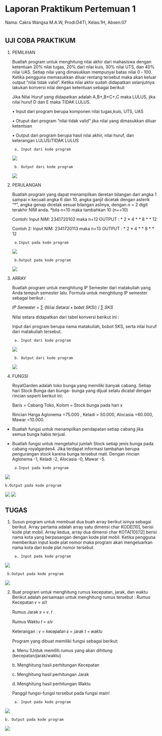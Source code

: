 # Laporan Praktikum Pertemuan 1
Nama: Cakra Wangsa M.A.W, Prodi:D4TI, Kelas:1H, Absen:07
#
## UJI COBA PRAKTIKUM

1. PEMILIHAN

    Buatlah program untuk menghitung nilai akhir dari mahasiswa dengan ketentuan 20% nilai tugas, 20% dari nilai kuis, 30% nilai UTS, dan 40% nilai UAS. Setiap nilai yang dimasukkan mempunyai batas nilai 0 ‐ 100. Ketika pengguna memasukkan diluar rentang tersebut maka akan keluar output “nilai tidak valid”. Ketika nilai akhir sudah didapatkan selanjutnya lakukan konversi nilai dengan ketentuan sebagai berikut:

    Jika Nilai Huruf yang didapatkan adalah A,B+,B+C+,C maka LULUS, jika nilai huruf D dan E maka TIDAK LULUS.

    • Input dari program berupa komponen nilai tugas,kuis, UTS, UAS

    • Otuput dari program “nilai tidak valid” jika nilai yang dimasukkan diluar ketentuan

    • Output dari program berupa hasil nilai akhir, nilai huruf, dan keterangan LULUS/TIDAK LULUS

        a. Input dari kode program

    <img src="in pemilihan update.png">

        b. Output dari kode program
    <img src="out pemilihan update.png">



2. PERULANGAN

    Buatlah program yang dapat menampilkan deretan bilangan dari angka 1 sampai n kecuali angka 6 dan 10, angka ganjil dicetak dengan asterik “*”, angka genap dicetak sesuai bilangan aslinya, dengan n = 2 digit terakhir NIM anda. *bila n<10 maka tambahkan 10 (n+=10)

    Contoh: Input NIM: 2341720102 maka n=12 OUTPUT : * 2 * 4 * * 8 * * 12
    
    Contoh 2: Input NIM: 2341720113 maka n=13 OUTPUT : * 2 * 4 * * 8 * * 12

        a.Input pada kode program

    <img src="in perulangan.png">

        b.Output pada kode program
    <img src="out perulangan.png">


3. ARRAY

    Buatlah program untuk menghitung IP Semester dari matakuliah yang Anda tempuh semester lalu. Formula untuk menghitung IP semester sebagai berikut :

    𝐼𝑃 𝑆𝑒𝑚𝑒𝑠𝑡𝑒𝑟 = ∑ (𝑁𝑖𝑙𝑎𝑖 𝑆𝑒𝑡𝑎𝑟𝑎𝑖 ∗ 𝑏𝑜𝑏𝑜𝑡 𝑆𝐾𝑆𝑖) / ∑ 𝑆𝐾𝑆

    Nilai setara didapatkan dari tabel konversi berikut ini :

    Input dari program berupa nama matakuliah, bobot SKS, serta nilai huruf dari matakuliah tersebut.

        a. Input dari kode program

    <img src="in array.png">

        b. Output dari kode program

    <img src="out array.png">


4. FUNGSI

    RoyalGarden adalah toko bunga yang memiliki banyak cabang. Setiap hari Stock Bunga dan bunga- bunga yang dijual selalu dicatat dengan rincian seperti berikut ini:

    Baris = Cabang Toko, Kolom = Stock bunga pada hari x

    Rincian Harga Aglonema =75.000 , Keladi = 50.000, Alocasia =60.000, Mawar =10.000.

- Buatlah fungsi untuk menampilkan pendapatan setiap cabang jika semua bunga habis terjual.
-  Buatlah fungsi untuk mengetahui jumlah Stock setiap jenis bunga pada cabang royalgarden4. Jika terdapat informasi tambahan berupa pengurangan stock karena bunga tersebut mati. Dengan rincian Aglonema -1, Keladi -2, Alocasia -0, Mawar -5.

        a.Input pada kode program

<img src="in fungsi update.png">

    b.Output pada kode program

<img src="out fungsi update.png">
<img src="out fungsi2 update.png">


## TUGAS

1. Susun program untuk membuat dua buah array berikut isinya sebagai berikut. Array pertama adalah array satu dimensi char KODE[10], berisi kode plat mobil. Array kedua, array dua dimensi char KOTA[10][12] berisi nama kota yang berpasangan dengan kode plat mobil. Ketika pengguna memberikan input kode plat nomor maka program akan mengeluarkan nama kota dari kode plat nomor tersebut.

        a. Input pada kode program
<img src= "in plat update.png">

     b.Output pada kode program
<img src= "out plat update.png">


2. Buat program untuk menghitung rumus kecepatan, jarak, dan waktu Berikut adalah persamaan untuk menghitung rumus tersebut :
    Rumus Kecepatan 𝑣 = 𝑠/𝑡

    Rumus Jarak 𝑠 = 𝑣. 𝑡

    Rumus Waktu 𝑡 = 𝑠/𝑣

    Keterangan : 𝑣 = 𝑘𝑒𝑐𝑒𝑝𝑎𝑡𝑎𝑛 𝑠 = 𝑗𝑎𝑟𝑎𝑘 𝑡 = 𝑤𝑎𝑘𝑡𝑢

    Program yang dibuat memiliki fungsi sebagai berikut:

    a. Menu (Untuk memilih rumus yang akan dihitung (kecepatan/jarak/waktu)

    b. Menghitung hasil perhitungan Kecepatan

    c. Menghitung hasil perhitungan Jarak

    d. Menghitung hasil perhitungan Waktu

    Panggil fungsi-fungsi tersebut pada fungsi main!


        a. Input pada kode program
<img src= "in rumus update.png">

    b. Output pada kode program
<img src="out rumus update.png">